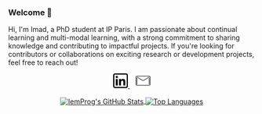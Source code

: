 ### Welcome 👋

Hi, I'm Imad, a PhD student at IP Paris. I am passionate about continual learning and multi-modal learning, with a strong commitment to sharing knowledge and contributing to impactful projects. If you're looking for contributors or collaborations on exciting research or development projects, feel free to reach out!

<p align="center">
  <a href="https://www.linkedin.com/in/IemProg/">
    <img height="30" src="https://github.com/IemProg/IemProg/blob/master/linkedin.png?raw=true" alt="LinkedIn">
  </a>&nbsp;&nbsp;
  <a href="mailto:imadeddine.ma@gmail.com">
    <img height="30" src="https://github.com/IemProg/IemProg/blob/master/mail.png?raw=true" alt="Email">
  </a>
</p>

<p align="center">
  <a href="https://github.com/IemProg/github-readme-stats">
    <img align="center" src="https://github-readme-stats.vercel.app/api?username=IemProg&show_icons=true&include_all_commits=true&theme=radical" alt="IemProg's GitHub Stats" />
  </a>
  <a href="https://github.com/IemProg/github-readme-stats">
    <img align="center" src="https://github-readme-stats.vercel.app/api/top-langs/?username=IemProg&layout=compact&theme=radical" alt="Top Languages" />
  </a>
</p>
